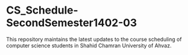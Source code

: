 # CS_Schedule-SecondSemester1402-03
This repository maintains the latest updates to the course scheduling of computer science students in Shahid Chamran University of Ahvaz.
